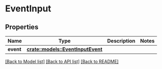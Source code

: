 # EventInput

## Properties

Name | Type | Description | Notes
------------ | ------------- | ------------- | -------------
**event** | [**crate::models::EventInputEvent**](EventInput_event.md) |  | 

[[Back to Model list]](../README.md#documentation-for-models) [[Back to API list]](../README.md#documentation-for-api-endpoints) [[Back to README]](../README.md)


